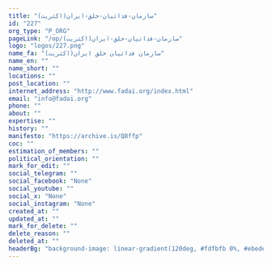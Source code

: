 ```yaml
---
title: "سازمان-فدائیان-خلق-ایران(اکثریت)"
id: "227"
org_type: "P_ORG"
pageLink: "/op/سازمان-فدائیان-خلق-ایران(اکثریت)"
logo: "logos/227.png"
name_fa: "سازمان فدائیان خلق ایران(اکثریت)"
name_en: ""
name_short: ""
locations: ""
post_location: ""
internet_address: "http://www.fadai.org/index.html"
email: "info@fadai.org"
phone: ""
about: ""
expertise: ""
history: ""
manifesto: "https://archive.is/Q8ffp"
coc: ""
estimation_of_members: ""
political_orientation: ""
mark_for_edit: ""
social_telegram: ""
social_facebook: "None"
social_youtube: ""
social_x: "None"
social_instagram: "None"
created_at: ""
updated_at: ""
mark_for_delete: ""
delete_reason: ""
deleted_at: ""
headerBg: "background-image: linear-gradient(120deg, #fdfbfb 0%, #ebedee 100%);"
---
```

